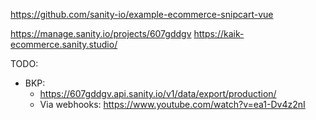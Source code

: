 https://github.com/sanity-io/example-ecommerce-snipcart-vue

https://manage.sanity.io/projects/607gddgv
https://kaik-ecommerce.sanity.studio/

TODO: 
- BKP:
    - https://607gddgv.api.sanity.io/v1/data/export/production/
    - Via webhooks: https://www.youtube.com/watch?v=ea1-Dv4z2nI
